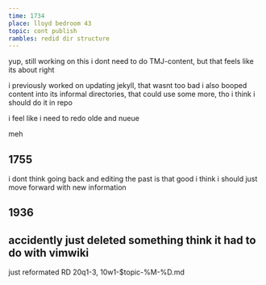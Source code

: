 ```yaml
---
time: 1734
place: lloyd bedroom 43
topic: cont publish
rambles: redid dir structure
---
```

yup, still working on this
i dont need to do TMJ-content, but that feels like its about right

i previously worked on updating jekyll, that wasnt too bad
i also booped content into its informal directories, that could use some more,
tho i think i should do it in repo

i feel like i need to redo olde and nueue

meh

1755
-
  i dont think going back and editing the past is that good
  i think i should just move forward with new information

1936
-
  accidently just deleted something
  think it had to do with vimwiki
-
  just reformated RD
    20q1-3, 10w1-$topic-%M-%D.md

